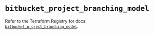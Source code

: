# `bitbucket_project_branching_model`

Refer to the Terraform Registry for docs: [`bitbucket_project_branching_model`](https://registry.terraform.io/providers/drfaust92/bitbucket/2.50.0/docs/resources/project_branching_model).
